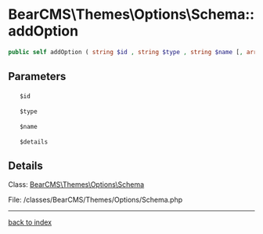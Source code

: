 # BearCMS\Themes\Options\Schema::addOption

```php
public self addOption ( string $id , string $type , string $name [, array $details = [] ] )
```

## Parameters

&nbsp;&nbsp;&nbsp;&nbsp;&nbsp;&nbsp;`$id`

&nbsp;&nbsp;&nbsp;&nbsp;&nbsp;&nbsp;`$type`

&nbsp;&nbsp;&nbsp;&nbsp;&nbsp;&nbsp;`$name`

&nbsp;&nbsp;&nbsp;&nbsp;&nbsp;&nbsp;`$details`

## Details

Class: [BearCMS\Themes\Options\Schema](bearcms.themes.options.schema.class.md)

File: /classes/BearCMS/Themes/Options/Schema.php

---

[back to index](index.md)

